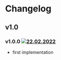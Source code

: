 # Changelog

## v1.0

### v1.0.0 [![22.02.2022](https://img.shields.io/date/1645540670)](https://github.com/d8corp/watch-state/tree/v1.0.0)
- first implementation
